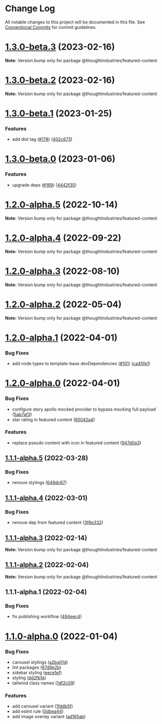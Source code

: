 # Change Log

All notable changes to this project will be documented in this file.
See [Conventional Commits](https://conventionalcommits.org) for commit guidelines.

# [1.3.0-beta.3](https://github.com/thoughtindustries/helium/compare/@thoughtindustries/featured-content@1.3.0-beta.1...@thoughtindustries/featured-content@1.3.0-beta.3) (2023-02-16)

**Note:** Version bump only for package @thoughtindustries/featured-content





# [1.3.0-beta.2](https://github.com/thoughtindustries/helium/compare/@thoughtindustries/featured-content@1.3.0-beta.1...@thoughtindustries/featured-content@1.3.0-beta.2) (2023-02-16)

**Note:** Version bump only for package @thoughtindustries/featured-content





# [1.3.0-beta.1](https://github.com/thoughtindustries/helium/compare/@thoughtindustries/featured-content@1.3.0-beta.0...@thoughtindustries/featured-content@1.3.0-beta.1) (2023-01-25)


### Features

* add dist tag ([#178](https://github.com/thoughtindustries/helium/issues/178)) ([402c673](https://github.com/thoughtindustries/helium/commit/402c67371b68a72d488c977701551b8a91ef5959))





# [1.3.0-beta.0](https://github.com/thoughtindustries/helium/compare/@thoughtindustries/featured-content@1.2.0-alpha.5...@thoughtindustries/featured-content@1.3.0-beta.0) (2023-01-06)


### Features

* upgrade deps ([#169](https://github.com/thoughtindustries/helium/issues/169)) ([4442f35](https://github.com/thoughtindustries/helium/commit/4442f35f6013119bb5e9baf154bdab9a3583b543))





# [1.2.0-alpha.5](https://github.com/thoughtindustries/helium/compare/@thoughtindustries/featured-content@1.2.0-alpha.4...@thoughtindustries/featured-content@1.2.0-alpha.5) (2022-10-14)

**Note:** Version bump only for package @thoughtindustries/featured-content





# [1.2.0-alpha.4](https://github.com/thoughtindustries/helium/compare/@thoughtindustries/featured-content@1.2.0-alpha.3...@thoughtindustries/featured-content@1.2.0-alpha.4) (2022-09-22)

**Note:** Version bump only for package @thoughtindustries/featured-content





# [1.2.0-alpha.3](https://github.com/thoughtindustries/helium/compare/@thoughtindustries/featured-content@1.2.0-alpha.2...@thoughtindustries/featured-content@1.2.0-alpha.3) (2022-08-10)

**Note:** Version bump only for package @thoughtindustries/featured-content





# [1.2.0-alpha.2](https://github.com/thoughtindustries/helium/compare/@thoughtindustries/featured-content@1.2.0-alpha.1...@thoughtindustries/featured-content@1.2.0-alpha.2) (2022-05-04)

**Note:** Version bump only for package @thoughtindustries/featured-content





# [1.2.0-alpha.1](https://github.com/thoughtindustries/helium/compare/@thoughtindustries/featured-content@1.2.0-alpha.0...@thoughtindustries/featured-content@1.2.0-alpha.1) (2022-04-01)


### Bug Fixes

* add node types to template-base devDependencies ([#101](https://github.com/thoughtindustries/helium/issues/101)) ([ca45fe1](https://github.com/thoughtindustries/helium/commit/ca45fe17bed74c2f3cab2b1d11e728b7c1ece833))





# [1.2.0-alpha.0](https://github.com/thoughtindustries/helium/compare/@thoughtindustries/featured-content@1.1.1-alpha.5...@thoughtindustries/featured-content@1.2.0-alpha.0) (2022-04-01)


### Bug Fixes

* configure story apollo mocked provider to bypass mocking full payload ([5ab7af3](https://github.com/thoughtindustries/helium/commit/5ab7af3d768c01e924ce64da4668ce2b8964b767))
* star rating in featured content ([65042a4](https://github.com/thoughtindustries/helium/commit/65042a4ac2d958357091e16342c86fbe4b877062))


### Features

* replace pseudo content with icon in featured content ([947d0a3](https://github.com/thoughtindustries/helium/commit/947d0a3cb7134c31f382048a7a8dd20ad4d788ab))





## [1.1.1-alpha.5](https://github.com/thoughtindustries/helium/compare/@thoughtindustries/featured-content@1.1.1-alpha.4...@thoughtindustries/featured-content@1.1.1-alpha.5) (2022-03-28)


### Bug Fixes

* remove stylings ([649dc67](https://github.com/thoughtindustries/helium/commit/649dc674828fd4098efa605551c765f02ba2fa71))





## [1.1.1-alpha.4](https://github.com/thoughtindustries/helium/compare/@thoughtindustries/featured-content@1.1.1-alpha.3...@thoughtindustries/featured-content@1.1.1-alpha.4) (2022-03-01)


### Bug Fixes

* remove dep from featured content ([3f6e332](https://github.com/thoughtindustries/helium/commit/3f6e33283fc9fc19bfa5d6c69dab93afa58e74ed))





## [1.1.1-alpha.3](https://github.com/thoughtindustries/helium/compare/@thoughtindustries/featured-content@1.1.1-alpha.2...@thoughtindustries/featured-content@1.1.1-alpha.3) (2022-02-14)

**Note:** Version bump only for package @thoughtindustries/featured-content





## [1.1.1-alpha.2](https://github.com/thoughtindustries/helium/compare/@thoughtindustries/featured-content@1.1.1-alpha.0...@thoughtindustries/featured-content@1.1.1-alpha.2) (2022-02-04)

**Note:** Version bump only for package @thoughtindustries/featured-content





## 1.1.1-alpha.1 (2022-02-04)


### Bug Fixes

* fix publishing workflow ([494eec4](https://github.com/thoughtindustries/helium/commit/494eec409faa1fed55618af1f6dd76ef6e3f9b8a))





# [1.1.0-alpha.0](https://github.com/thoughtindustries/helium/compare/@thoughtindustries/featured-content@1.0.1-alpha.1...@thoughtindustries/featured-content@1.1.0-alpha.0) (2022-01-04)


### Bug Fixes

* carousel stylings ([a2ba01d](https://github.com/thoughtindustries/helium/commit/a2ba01d0fd6a60a6741551e9957c08efd4ad0baf))
* lint packages ([67d9e2b](https://github.com/thoughtindustries/helium/commit/67d9e2b831800c00a0d9c99bfd7f498321242536))
* sidebar styling ([eece1ef](https://github.com/thoughtindustries/helium/commit/eece1ef4e25670205d8c6477a3ebc1ce7a86e94d))
* styling ([dd2fb1e](https://github.com/thoughtindustries/helium/commit/dd2fb1ec8c056c7c49a0e5d3823165e2cad26b23))
* tailwind class names ([1df2c09](https://github.com/thoughtindustries/helium/commit/1df2c0953107d5df77d6a532fddcef6ae5e1fabf))


### Features

* add carousel variant ([1fddb5f](https://github.com/thoughtindustries/helium/commit/1fddb5fd5d1ff71c990b469909b2909f60f4b522))
* add eslint rule ([0dbea44](https://github.com/thoughtindustries/helium/commit/0dbea4426994249914af72338d0ca27b75ee4998))
* add image overlay variant ([ad165ab](https://github.com/thoughtindustries/helium/commit/ad165ab62abdf9a31eb9a3143c56fa1872542d52))

